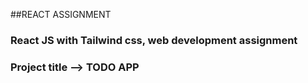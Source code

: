 ##REACT ASSIGNMENT

### React JS with Tailwind css, web development assignment

### Project title --> TODO APP
